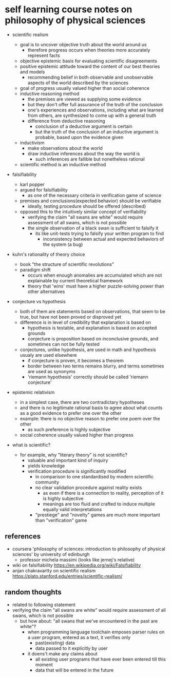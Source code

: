 # self learning course notes on philosophy of physical sciences

- scientific realism
  - goal is to uncover objective truth about the world around us
    - therefore progress occurs when theories more accurately represent facts
  - objective epistemic basis for evaluating scientific disagreements
  - positive epistemic attitude toward the content of our best theories and models
    - recommending belief in both observable and unobservable aspects of the world described by the sciences
  - goal of progress usually valued higher than social coherence
  - inductive reasoning method
    - the premises are viewed as supplying some evidence
    - but they don't offer full assurance of the truth of the conclusion
    - one's experiences and observations, including what are learned from others, are synthesized to come up with a general truth
    - difference from deductive reasoning
      - conclusion of a deductive argument is certain
      - but the truth of the conclusion of an inductive argument is probable, based upon the evidence given
  - inductivism
    - make observations about the world
    - draw inductive inferences about the way the world is
      - such inferences are fallible but nonetheless rational 
  - scientific method is an inductive method 

- falsifiability
  - karl popper
  - argued for falsifiability
    - as one of the necessary criteria in verification game of science
  - premises and conclusions(expected behavior) should be verifiable
    - ideally, testing procedure should be offered (described)
  - opposed this to the intuitively similar concept of verifiability
    - verifying the claim "all swans are white" would require assessment of all swans, which is not possible
    - the single observation of a black swan is sufficient to falsify it
      - its like unit-tests trying to falsify your written program to find 
        - inconsistency between actual and expected behaviors of the system (a bug)
    

- kuhn's rationality of theory choice 
  - book "the structure of scientific revolutions"
  - paradigm shift
    - occurs when enough anomalies are accumulated which are not explainable by current theoretical framework
    - theory that 'wins' must have a higher puzzle-solving power than other alternatives

- conjecture vs hypothesis
  - both of them are statements based on observations, that seem to be true, but have not been proved or disproved yet
  - difference is in level of credibility that explanation is based on
    - hypothesis is testable, and explanation is based on accepted grounds
    - conjecture is proposition based on inconclusive grounds, and sometimes can not be fully tested
  - conjectures, unlike hypothesis, are used in math and hypothesis usualy are used elsewhere
    - if conjecture is proven, it becomes a theorem
    - border between two terms remains blurry, and terms sometimes are used as synonyms
    - 'riemann hypothesis' correctly should be called 'riemann conjecture'
  
- epistemic relativism
  - in a simplest case, there are two contradictary hypotheses
  - and there is no legitimate rational basis to agree about what counts as a good evidence to prefer one over the other
  - example: there is no objective reason to prefer one poem over the other
    - as such preference is highly subjective
  - social coherence usually valued higher than progress


- what is scientific?
  - for example, why "literary theory" is not scientific?
    - valuable and important kind of inquiry
    - yields knowledge
    - verification procedure is significantly modified
      - in comparison to one standardised by modern scientific community
      - no clear validation procedure against reality exists 
        - as even if there is a connection to reality, perception of it is highly subjective
        - meanings are too fluid and crafted to induce multiple equally valid interpretations
      - "prestiege" and "novelty" games are much more important than "verification" game   


## references 

- coursera 'philosophy of sciences: introduction to philosophy of physical sciences' by university of edinburgh
  - professor michela massimi (looks like jernej's relative)
- wiki on falsifiability https://en.wikipedia.org/wiki/Falsifiability
- anjan chakravartty on scientific realism https://plato.stanford.edu/entries/scientific-realism/


## random thoughts

- related to following statement
 - verifying the claim "all swans are white" would require assessment of all swans, which is not possible
      - but how about: "all swans that we've encountered in the past are white"?
        - when programming language toolchain emposes parser rules on a user program, entered as a text, it verifies only
          - past(existing) data
          - data passed to it explicitly by user
        - it doens't make any claims about
          - all existing user programs that have ever been entered till this moment
          - data that will be entered in the future
  
